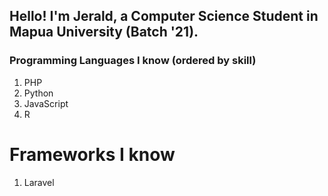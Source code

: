 ## Hello! I'm Jerald, a Computer Science Student in Mapua University (Batch '21).

### Programming Languages I know (ordered by skill)
1. PHP
2. Python
3. JavaScript
4. R

# Frameworks I know
1. Laravel

<!--
**Jeraldo0803/Jeraldo0803** is a ✨ _special_ ✨ repository because its `README.md` (this file) appears on your GitHub profile.

Here are some ideas to get you started:

- 🔭 I’m currently working on ...
- 🌱 I’m currently learning ...
- 👯 I’m looking to collaborate on ...
- 🤔 I’m looking for help with ...
- 💬 Ask me about ...
- 📫 How to reach me: ...
- 😄 Pronouns: ...
- ⚡ Fun fact: ...
-->
